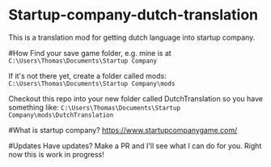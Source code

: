# Startup-company-dutch-translation
This is a translation mod for getting dutch language into startup company. 

#How
Find your save game folder, e.g. mine is at `C:\Users\Thomas\Documents\Startup Company`

If it's not there yet, create a folder called mods: 
`C:\Users\Thomas\Documents\Startup Company\mods`

Checkout this repo into your new folder called DutchTranslation so you have something like:
`C:\Users\Thomas\Documents\Startup Company\mods\DutchTranslation`

#What is startup company?
https://www.startupcompanygame.com/

#Updates
Have updates? Make a PR and I'll see what I can do for you. Right now this is work in progress!

